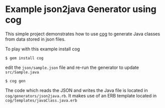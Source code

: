 Example json2java Generator using cog
=====================================

This simple project demonstrates how to use [cog][] to generate Java classes from
data stored in json files.

To play with this example install cog

```
$ gem install cog
```

edit the `json/sample.json` file and re-run the generator to update `src/Sample.java`

```
$ cog gen
```

The code which reads the JSON and writes the Java file is located in `cog/generators/json2java.rb`. It makes use of an ERB template located in `cog/templates/javaClass.java.erb`

[cog]: https://github.com/ktonon/cog
